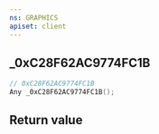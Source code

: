 ```yaml
---
ns: GRAPHICS
apiset: client
---
```

## _0xC28F62AC9774FC1B

```c
// 0xC28F62AC9774FC1B
Any _0xC28F62AC9774FC1B();
```



## Return value

